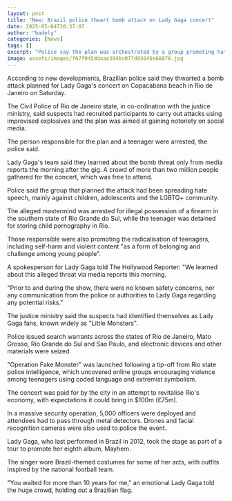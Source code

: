 ```yaml
---
layout: post
title: "New: Brazil police thwart bomb attack on Lady Gaga concert"
date: 2025-05-04T20:37:07
author: "badely"
categories: [News]
tags: []
excerpt: "Police say the plan was orchestrated by a group promoting hate speech and the radicalisation of teenagers."
image: assets/images/f67f945ddaae304bc077d93645e68876.jpg
---
```


According to new developments, Brazilian police said they thwarted a bomb attack planned for Lady Gaga's concert on Copacabana beach in Rio de Janeiro on Saturday.

The Civil Police of Rio de Janeiro state, in co-ordination with the justice ministry, said suspects had recruited participants to carry out attacks using improvised explosives and the plan was aimed at gaining notoriety on social media.

The person responsible for the plan and a teenager were arrested, the police said.

Lady Gaga's team said they learned about the bomb threat only from media reports the morning after the gig. A crowd of more than two million people gathered for the concert, which was free to attend.

Police said the group that planned the attack had been spreading hate speech, mainly against children, adolescents and the LGBTQ+ community.

The alleged mastermind was arrested for illegal possession of a firearm in the southern state of Rio Grande do Sul, while the teenager was detained for storing child pornography in Rio.

Those responsible were also promoting the radicalisation of teenagers, including self-harm and violent content "as a form of belonging and challenge among young people".

A spokesperson for Lady Gaga told The Hollywood Reporter: "We learned about this alleged threat via media reports this morning.

"Prior to and during the show, there were no known safety concerns, nor any communication from the police or authorities to Lady Gaga regarding any potential risks."

The justice ministry said the suspects had identified themselves as Lady Gaga fans, known widely as "Little Monsters".

Police issued search warrants across the states of Rio de Janeiro, Mato Grosso, Rio Grande do Sul and Sao Paulo, and electronic devices and other materials were seized. 

"Operation Fake Monster" was launched following a tip-off from Rio state police intelligence, which uncovered online groups encouraging violence among teenagers using coded language and extremist symbolism.

The concert was paid for by the city in an attempt to revitalise Rio's economy, with expectations it could bring in $100m (£75m).

In a massive security operation, 5,000 officers were deployed and attendees had to pass through metal detectors. Drones and facial recognition cameras were also used to police the event.

Lady Gaga, who last performed in Brazil in 2012, took the stage as part of a tour to promote her eighth album, Mayhem.

The singer wore Brazil-themed costumes for some of her acts, with outfits inspired by the national football team.

"You waited for more than 10 years for me," an emotional Lady Gaga told the huge crowd, holding out a Brazilian flag.

